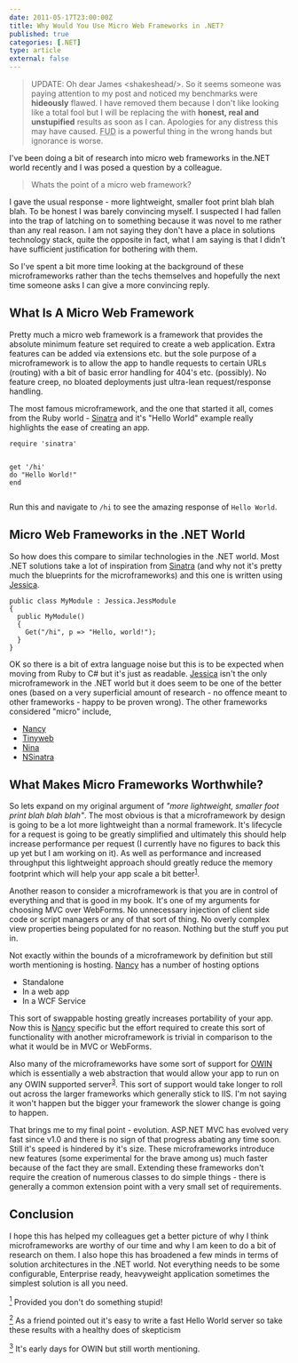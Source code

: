 ```yaml
---
date: 2011-05-17T23:00:00Z
title: Why Would You Use Micro Web Frameworks in .NET?
published: true
categories: [.NET]
type: article
external: false
---
```

<blockquote><p><span class="caps">UPDATE</span>: Oh dear James &lt;shakeshead/&gt;.  So it seems someone was paying attention to my post and noticed my benchmarks were <strong>hideously</strong> flawed.  I have removed them because I don't like looking like a total fool but I will be replacing the with <strong>honest, real and unstupified</strong> results as soon as I can.  Apologies for any distress this may have caused.  <acronym title="Fear Uncertainty Doubt"><span class="caps">FUD</span></acronym> is a powerful thing in the wrong hands but ignorance is worse.</p></blockquote><p>I've been doing a bit of research into micro web frameworks in the.<span class="caps">NET</span> world recently and I was posed a question by a colleague.</p><blockquote><p>Whats the point of a micro web framework?</p></blockquote><p>I gave the usual response - more lightweight, smaller foot print blah blah blah. To be honest I was barely convincing myself.  I suspected I had fallen into the trap of latching on to something because it was novel to me rather than any real reason.  I am not saying they don't have a place in solutions technology stack, quite the opposite in fact, what I am saying is that I didn't have sufficient justification for bothering with them.</p><p>So I've spent a bit more time looking at the background of these microframeworks rather than the techs themselves and hopefully the next time someone asks I can give a more convincing reply.</p><h2>What Is A Micro Web Framework</h2><p>Pretty much a micro web framework is a framework that provides the absolute minimum feature set required to create a web application.  Extra features can be added via extensions etc. but the sole purpose of a microframework is to allow the app to handle requests to certain URLs (routing) with a bit of basic error handling for 404's etc. (possibly).  No feature creep, no bloated deployments just ultra-lean request/response handling.</p><p>The most famous microframework, and the one that started it all, comes from the Ruby world - <a href="http://www.sinatrarb.com/">Sinatra</a> and it's "Hello World" example really highlights the ease of creating an app.</p><div class="highlight"><pre><code><span class="nb">require</span> <span class="s1">'sinatra'</span>

<span class="n">get</span> <span class="s1">'/hi'</span> <span class="k">do</span>
  <span class="s2">"Hello World!"</span>
<span class="k">end</span>
</code></pre></div>
<p>Run this and navigate to <code>/hi</code> to see the amazing response of <code>Hello World</code>.</p><h2>Micro Web Frameworks in the .<span class="caps">NET</span> World</h2><p>So how does this compare to similar technologies in the .<span class="caps">NET</span> world.  Most .<span class="caps">NET</span> solutions take a lot of inspiration from <a href="http://www.sinatrarb.com/">Sinatra</a> (and why not it's pretty much the blueprints for the microframeworks) and this one is written using <a href="http://jessicafx.org">Jessica</a>.</p><div class="highlight"><pre><code><span class="k">public</span> <span class="k">class</span> <span class="nc">MyModule</span> <span class="p">:</span> <span class="n">Jessica</span><span class="p">.</span><span class="n">JessModule</span>
<span class="p">{</span>
  <span class="k">public</span> <span class="nf">MyModule</span><span class="p">()</span>
  <span class="p">{</span>
    <span class="n">Get</span><span class="p">(</span><span class="s">"/hi"</span><span class="p">,</span> <span class="n">p</span> <span class="p">=&gt;</span> <span class="s">"Hello, world!"</span><span class="p">);</span>
  <span class="p">}</span>
<span class="p">}</span>
</code></pre></div>
<p>OK so there is a bit of extra language noise but this is to be expected when moving from Ruby to C# but it's just as readable.  <a href="http://jessicafx.org">Jessica</a> isn't the only microframework in the .<span class="caps">NET</span> world but it does seem to be one of the better ones (based on a very superficial amount of research - no offence meant to other frameworks - happy to be proven wrong).  The other frameworks considered "micro" include,</p><ul>	<li><a href="http://github.com/thecodejunkie/Nancy">Nancy</a></li>	<li><a href="http://github.com/martinrue/Tinyweb">Tinyweb</a></li>	<li><a href="http://github.com/jondot/nina">Nina</a></li>	<li><a href="http://github.com/carlhoerberg/NSinatra">NSinatra</a></li></ul><h2>What Makes Micro Frameworks Worthwhile?</h2><p>So lets expand on my original argument of <cite>"more lightweight, smaller foot print blah blah blah"</cite>.  The most obvious is that a microframework by design is going to be a lot more lightweight than a normal framework.  It's lifecycle for a request is going to be greatly simplified and ultimately this should help increase performance per request (I currently have no figures to back this up yet but I am working on it).  As well as performance and increased throughput this lightweight approach should greatly reduce the memory footprint which will help your app scale a bit better<sup id="fnr1" class="footnote"><a href="#fn1">1</a></sup>.</p><p>Another reason to consider a microframework is that you are in control of everything and that is good in my book.  It's one of my arguments for choosing <span class="caps">MVC</span> over WebForms.  No unnecessary injection of client side code or script managers or any of that sort of thing.  No overly complex view properties being populated for no reason.  Nothing but the stuff you put in.</p><p>Not exactly within the bounds of a microframework by definition but still worth mentioning is hosting.  <a href="http://nancyfx.org">Nancy</a> has a number of hosting options</p><ul>	<li>Standalone</li>	<li>In a web app</li>	<li>In a <span class="caps">WCF</span> Service</li></ul><p>This sort of swappable hosting greatly increases portability of your app.  Now this is <a href="http://nancyfx.org">Nancy</a> specific but the effort required to create this sort of functionality with another microframework is trivial in comparison to the what it would be in <span class="caps">MVC</span> or WebForms.</p><p>Also many of the microframeworks have some sort of support for <a href="http://owin.org/"><span class="caps">OWIN</span></a> which is essentially a web abstraction that would allow your app to run on any <span class="caps">OWIN</span> supported server<sup id="fnr3" class="footnote"><a href="#fn3">3</a></sup>.  This sort of support would take longer to roll out across the larger frameworks which generally stick to <span class="caps">IIS</span>.  I'm not saying it won't happen but the bigger your framework the slower change is going to happen.</p><p>That brings me to my final point - evolution.  <span class="caps">ASP</span>.<span class="caps">NET</span> <span class="caps">MVC</span> has evolved very fast since v1.0 and there is no sign of that progress abating any time soon.  Still it's speed is hindered by it's size. These microframeworks introduce new features (some experimental for the brave among us) much faster because of the fact they are small.  Extending these frameworks don't require the creation of numerous classes to do simple things - there is generally a common extension point with a very small set of requirements.</p><h2>Conclusion</h2><p>I hope this has helped my colleagues get a better picture of why I think microframeworks are worthy of our time and why I am keen to do a bit of research on them.  I also hope this has broadened a few minds in terms of solution architectures in the .<span class="caps">NET</span> world.  Not everything needs to be some configurable, Enterprise ready, heavyweight application sometimes the simplest solution is all you need.</p><p id="fn1" class="footnote"><a href="#fnr1"><sup>1</sup></a> Provided you don't do something stupid!</p><p id="fn2" class="footnote"><a href="#fnr2"><sup>2</sup></a> As a friend pointed out it's easy to write a fast Hello World server so take these results with a healthy does of skepticism</p><p id="fn3" class="footnote"><a href="#fnr3"><sup>3</sup></a> It's early days for <span class="caps">OWIN</span> but still worth mentioning.</p>